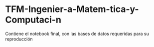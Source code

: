 # TFM-Ingenier-a-Matem-tica-y-Computaci-n
Contiene el notebook final, con las bases de datos requeridas para su reproducción
